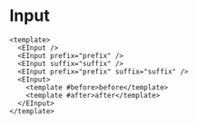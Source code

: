 <style lang="postcss">
.mdp-demo__preview {
  > .e-input:not(:first-child){
    margin-top: 1rem;
  }
}
</style>

# Input

```vue preview
<template>
  <EInput />
  <EInput prefix="prefix" />
  <EInput suffix="suffix" />
  <EInput prefix="prefix" suffix="suffix" />
  <EInput>
    <template #before>before</template>
    <template #after>after</template>
  </EInput>
</template>
```
